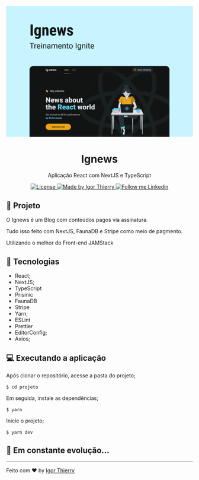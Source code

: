 <p align="center">
    <img alt="GoBarber" src="./.github/Capa.png" />
</p>

<h1 align="center">
  Ignews
</h1>

<p align="center">Aplicação React com NextJS e TypeScript</p>

<p align="center">
  <a href="#">
    <img alt="License" src="https://img.shields.io/badge/license-MIT-2ecc71">
  </a>

  <a href="https://github.com/IgorThierry">
    <img alt="Made by Igor Thierry" src="https://img.shields.io/badge/Made%20by-Igor%20Thierry-2ecc71">
  </a>

  <a href="https://www.linkedin.com/in/igor-thierry-bastos-de-pina-204a27a6/">
    <img alt="Follow me Linkedin" src="https://img.shields.io/badge/Follow%20up-igorthierry-2ecc71?style=social&logo=linkedin">
  </a>
</p>

## 🚀 Projeto

O Ignews é um Blog com conteúdos pagos via assinatura.

Tudo isso feito com NextJS, FaunaDB e Stripe como meio de pagmento.

Utilizando o melhor do Front-end JAMStack

## 🔧 Tecnologias

- React;
- NextJS;
- TypeScript
- Prismic
- FaunaDB
- Stripe
- Yarn;
- ESLint
- Prettier
- EditorConfig;
- Axios;

## 💻 Executando a aplicação

Após clonar o repositório, acesse a pasta do projeto;

```
$ cd projeto
```

Em seguida, instale as dependências;

```
$ yarn
```

Inicie o projeto;

```
$ yarn dev
```

## 🚀 **Em constante evolução...**

---

Feito com ♥ by [Igor Thierry](https://www.linkedin.com/in/igor-thierry-bastos-de-pina-204a27a6/)

